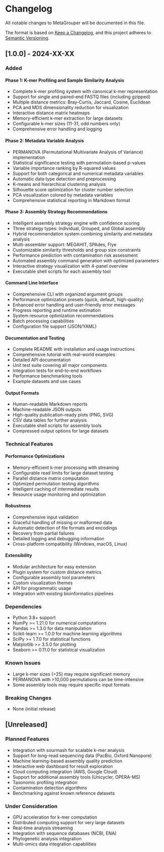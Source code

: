 # Changelog

All notable changes to MetaGrouper will be documented in this file.

The format is based on [Keep a Changelog](https://keepachangelog.com/en/1.0.0/),
and this project adheres to [Semantic Versioning](https://semver.org/spec/v2.0.0.html).

## [1.0.0] - 2024-XX-XX

### Added

#### Phase 1: K-mer Profiling and Sample Similarity Analysis
- Complete k-mer profiling system with canonical k-mer representation
- Support for single and paired-end FASTQ files (including gzipped)
- Multiple distance metrics: Bray-Curtis, Jaccard, Cosine, Euclidean
- PCA and MDS dimensionality reduction for visualization
- Interactive distance matrix heatmaps
- Memory-efficient k-mer extraction for large datasets
- Configurable k-mer sizes (11-31, odd numbers only)
- Comprehensive error handling and logging

#### Phase 2: Metadata Variable Analysis
- PERMANOVA (Permutational Multivariate Analysis of Variance) implementation
- Statistical significance testing with permutation-based p-values
- Variable importance ranking by R-squared values
- Support for both categorical and numerical metadata variables
- Automatic data type detection and preprocessing
- K-means and hierarchical clustering analysis
- Silhouette score optimization for cluster number selection
- PCA visualization colored by metadata variables
- Comprehensive statistical reporting in Markdown format

#### Phase 3: Assembly Strategy Recommendations
- Intelligent assembly strategy engine with confidence scoring
- Three strategy types: Individual, Grouped, and Global assembly
- Hybrid recommendation system combining similarity and metadata analysis
- Multi-assembler support: MEGAHIT, SPAdes, Flye
- Customizable similarity thresholds and group size constraints
- Performance prediction with contamination risk assessment
- Automated assembly command generation with optimized parameters
- Interactive strategy visualization with 4-panel overview
- Executable shell scripts for each assembly tool

#### Command Line Interface
- Comprehensive CLI with organized argument groups
- Performance optimization presets (quick, default, high-quality)
- Enhanced error handling and user-friendly error messages
- Progress reporting and runtime estimation
- System resource optimization recommendations
- Batch processing capabilities
- Configuration file support (JSON/YAML)

#### Documentation and Testing
- Complete README with installation and usage instructions
- Comprehensive tutorial with real-world examples
- Detailed API documentation
- Unit test suite covering all major components
- Integration tests for end-to-end workflows
- Performance benchmarking tools
- Example datasets and use cases

#### Output Formats
- Human-readable Markdown reports
- Machine-readable JSON outputs
- High-quality publication-ready plots (PNG, SVG)
- CSV data tables for further analysis
- Executable shell scripts for assembly tools
- Compressed output options for large datasets

### Technical Features

#### Performance Optimizations
- Memory-efficient k-mer processing with streaming
- Configurable read limits for large dataset testing
- Parallel distance matrix computation
- Optimized permutation testing algorithms
- Intelligent caching of intermediate results
- Resource usage monitoring and optimization

#### Robustness
- Comprehensive input validation
- Graceful handling of missing or malformed data
- Automatic detection of file formats and encodings
- Recovery from partial failures
- Detailed logging and debugging information
- Cross-platform compatibility (Windows, macOS, Linux)

#### Extensibility
- Modular architecture for easy extension
- Plugin system for custom distance metrics
- Configurable assembly tool parameters
- Custom visualization themes
- API for programmatic usage
- Integration with existing bioinformatics pipelines

### Dependencies
- Python 3.8+ support
- NumPy >= 1.21.0 for numerical computations
- Pandas >= 1.3.0 for data manipulation
- Scikit-learn >= 1.0.0 for machine learning algorithms
- SciPy >= 1.7.0 for statistical functions
- Matplotlib >= 3.5.0 for plotting
- Seaborn >= 0.11.0 for statistical visualization

### Known Issues
- Large k-mer sizes (>25) may require significant memory
- PERMANOVA with >10,000 permutations can be time-intensive
- Some assembly tools may require specific input formats

### Breaking Changes
- None (initial release)

## [Unreleased]

### Planned Features
- Integration with sourmash for scalable k-mer analysis
- Support for long-read sequencing data (PacBio, Oxford Nanopore)
- Machine learning-based assembly quality prediction
- Interactive web dashboard for result exploration
- Cloud computing integration (AWS, Google Cloud)
- Support for additional assembly tools (Unicycler, OPERA-MS)
- Taxonomic profiling integration
- Contamination detection algorithms
- Benchmarking against known reference datasets

### Under Consideration
- GPU acceleration for k-mer computation
- Distributed computing support for very large datasets
- Real-time analysis streaming
- Integration with sequence databases (NCBI, ENA)
- Phylogenetic analysis integration
- Multi-omics data integration capabilities